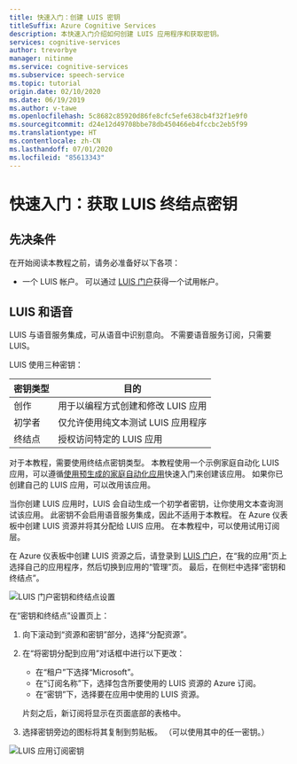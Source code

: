 ```yaml
---
title: 快速入门：创建 LUIS 密钥
titleSuffix: Azure Cognitive Services
description: 本快速入门介绍如何创建 LUIS 应用程序和获取密钥。
services: cognitive-services
author: trevorbye
manager: nitinme
ms.service: cognitive-services
ms.subservice: speech-service
ms.topic: tutorial
origin.date: 02/10/2020
ms.date: 06/19/2019
ms.author: v-tawe
ms.openlocfilehash: 5c8682c85920d86fe8cfc5efe638cb4f32f1e9f0
ms.sourcegitcommit: d24e12d49708bbe78db450466eb4fccbc2eb5f99
ms.translationtype: HT
ms.contentlocale: zh-CN
ms.lasthandoff: 07/01/2020
ms.locfileid: "85613343"
---
```

# <a name="quickstart-getting-a-luis-endpoint-key"></a>快速入门：获取 LUIS 终结点密钥

## <a name="prerequisites"></a>先决条件

在开始阅读本教程之前，请务必准备好以下各项：

* 一个 LUIS 帐户。 可以通过 [LUIS 门户](https://luis.azure.cn/home)获得一个试用帐户。

## <a name="luis-and-speech"></a>LUIS 和语音

LUIS 与语音服务集成，可从语音中识别意向。 不需要语音服务订阅，只需要 LUIS。

LUIS 使用三种密钥：

|密钥类型|目的|
|--------|-------|
|创作|用于以编程方式创建和修改 LUIS 应用|
|初学者|仅允许使用纯文本测试 LUIS 应用程序|
|终结点 |授权访问特定的 LUIS 应用|

对于本教程，需要使用终结点密钥类型。 本教程使用一个示例家庭自动化 LUIS 应用，可以遵循[使用预生成的家庭自动化应用](https://docs.azure.cn/cognitive-services/luis/luis-get-started-create-app)快速入门来创建该应用。 如果你已创建自己的 LUIS 应用，可以改用该应用。

当你创建 LUIS 应用时，LUIS 会自动生成一个初学者密钥，让你使用文本查询测试该应用。 此密钥不会启用语音服务集成，因此不适用于本教程。 在 Azure 仪表板中创建 LUIS 资源并将其分配给 LUIS 应用。 在本教程中，可以使用试用订阅层。

在 Azure 仪表板中创建 LUIS 资源之后，请登录到 [LUIS 门户](https://luis.azure.cn/home)，在“我的应用”页上选择自己的应用程序，然后切换到应用的“管理”页。  最后，在侧栏中选择“密钥和终结点”。

![LUIS 门户密钥和终结点设置](~/articles/cognitive-services/Speech-Service/media/sdk/luis-keys-endpoints-page.png)

在“密钥和终结点”设置页上：

1. 向下滚动到“资源和密钥”部分，选择“分配资源”。 
1. 在“将密钥分配到应用”对话框中进行以下更改：

   * 在“租户”下选择“Microsoft”。 
   * 在“订阅名称”下，选择包含所要使用的 LUIS 资源的 Azure 订阅。
   * 在“密钥”下，选择要在应用中使用的 LUIS 资源。

   片刻之后，新订阅将显示在页面底部的表格中。

1. 选择密钥旁边的图标将其复制到剪贴板。 （可以使用其中的任一密钥。）

![LUIS 应用订阅密钥](~/articles/cognitive-services/Speech-Service/media/sdk/luis-keys-assigned.png)


<!-- ## Next steps -->

<!-- > [!div class="nextstepaction"] -->
<!-- > [Recognize Intents](~/articles/cognitive-services/Speech-Service/quickstarts/intent-recognition.md) -->

